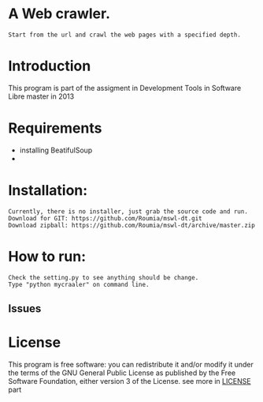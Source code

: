  
 A Web crawler.
 ==============

    Start from the url and crawl the web pages with a specified depth.


Introduction
=============
 This program is  part of the assigment in  Development Tools  in Software Libre  master  in 2013

Requirements
=============
 * installing  BeatifulSoup 
 *

 Installation:
 =============

    Currently, there is no installer, just grab the source code and run.
    Download for GIT: https://github.com/Roumia/mswl-dt.git
    Download zipball: https://github.com/Roumia/mswl-dt/archive/master.zip

How to run:
===========

    Check the setting.py to see anything should be change.
    Type "python mycraaler" on command line.

  
Issues
-------

License
========

  This program is free software: you can redistribute it and/or modify
    it under the terms of the GNU General Public License as published by
    the Free Software Foundation, either version 3 of the License.
    see more in [LICENSE](https://github.com/Roumia/mswl-dt/blob/master/LICENSE) part

